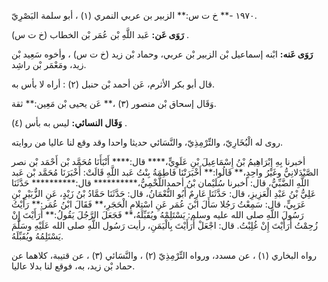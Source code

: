 ١٩٧٠ -** خ ت س:** الزبير بن عربي النمري (١) ، أبو سلمة البَصْرِيّ.

**رَوَى عَن:** عَبد اللَّهِ بْن عُمَر بْن الخطاب (خ ت س) .

**رَوَى عَنه:** ابْنه إسماعيل بْن الزبير بْن عربي، وحماد بْن زيد (خ ت س) ، وأخوه سَعِيد بْن زيد، ومَعْمَر بْن راشِد.

قال أبو بكر الأثرم، عَن أحمد بْن حنبل (٢) : أراه لا بأس به.

وَقَال إسحاق بْن منصور (٣) ،** عَن يحيى بْن مَعِين:** ثقة.

**وَقَال النسائي:** ليس به بأس (٤) .

روى له الْبُخَارِيّ، والتِّرْمِذِيّ، والنَّسَائي حديثا واحدا وقد وقع لنا عاليا من روايته.

أخبرنا بِهِ إِبْرَاهِيمُ بْنُ إِسْمَاعِيلَ بْنِ عَلَوِيٍّ،**** قال:**** أَنْبَأَنَا مُحَمَّد بْن أَحْمَد بْن نصر الصَّيْدَلانِيُّ وغَيْرُ واحِدٍ،** قَالُوا:** أَخْبَرَتْنَا فَاطِمَةُ بِنْتُ عَبد اللَّهِ قَالَتْ: أَخْبَرَنَا مُحَمَّد بْن عَبد اللَّهِ الضَّبِّيُّ، قال: أخبرنا سُلَيْمان بْنُ أحمداللَّخْمِيُّ،********** قال:********** حَدَّثَنَا عَلِيُّ بْنُ عَبْدِ الْعَزِيزِ، قال: حَدَّثَنَا عَارِمٌ أَبُو النُّعْمَانُ، قال: حَدَّثَنَا حَمَّادُ بْنُ زَيْدٍ، عَنِ الزُّبَيْرِ بْنِ عَرَبِيٍّ، قال: سَمِعْتُ رَجُلا سَأَلَ ابْنَ عُمَر عَنِ اسْتِلامِ الْحَجَرِ،** فَقَالَ ابْنُ عُمَر:** رَأَيْتُ رَسُولَ اللَّهِ صلى الله عليه وسلم: يَسْتَلِمْهُ ويُقَبِّلَهُ،** فَجَعَلَ الرَّجُلَ يَقُولُ:** أَرَأَيْتَ إِنْ زُحِمْتُ أَرَأَيْتَ إِنْ غُلِبْتُ. قال: اجْعَلْ أَرَأَيْتَ بِالْيَمَنِ، رأيت رَسُول اللَّهِ صلى الله عَلَيْهِ وسَلَّمَ يَسْتَلِمُهُ ويُقَبِّلَهُ.

رواه البخاري (١) ، عن مسدد، ورواه التِّرْمِذِيّ (٢) ، والنَّسَائي (٣) ، عن قتيبة، كلاهما عن حماد بْن زيد، به، فوقع لنا بدلا عاليا.